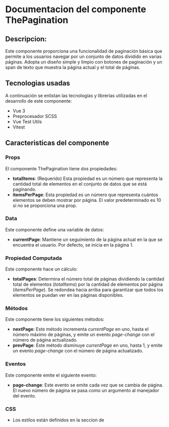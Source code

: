 # Documentacion del componente ThePagination
## Descripcion:
Este componente proporciona una funcionalidad de paginación básica que permite a los usuarios navegar por un conjunto de datos dividido en varias páginas. Adopta un diseño simple y limpio con botones de paginación y un span de texto que muestra la página actual y el total de páginas. 

## Tecnologias usadas
A continuación se enlistan las tecnologías y librerías utilizadas en el desarrollo de este componente:
* Vue 3
* Preprocesador SCSS
* Vue Test Utils
* Vitest

## Caracteristicas del componente
### Props
El componente ThePagination tiene dos propiedades:
* **totalItems**: (Requerido) Esta propiedad es un número que representa la cantidad total de elementos en el conjunto de datos que se está paginando.
* **itemsPerPage**: Esta propiedad es un número que representa cuántos elementos se deben mostrar por página. El valor predeterminado es 10 si no se proporciona una prop.

### Data
Este componente define una variable de datos:
* **currentPage**: Mantiene un seguimiento de la página actual en la que se encuentra el usuario. Por defecto, se inicia en la página 1.

### Propiedad Computada
Este componente hace un cálculo:
* **totalPages**: Determina el número total de páginas dividiendo la cantidad total de elementos (*totalItems*) por la cantidad de elementos por página (*itemsPerPage*). Se redondea hacia arriba para garantizar que todos los elementos se puedan ver en las páginas disponibles.

### Métodos
Este componente tiene los siguientes métodos: 
* **nextPage**: Este método incrementa  *currentPage* en uno, hasta el número máximo de páginas, y emite un evento  *page-change* con el número de página actualizado. 
* **prevPage**: Este método disminuye  *currentPage* en uno, hasta 1, y emite un evento  *page-change* con el número de página actualizado. 

### Eventos 
Este componente emite el siguiente evento: 
* **page-change**: Este evento se emite cada vez que se cambia de página. El nuevo número de página se pasa como un argumento al manejador del evento. 

### CSS
* Los estilos están definidos en la seccion de <style> y usan la extencion .scss.
* Los estilos están "scoped", lo que significa que solo se aplicarán a este componente y no afectarán a otros componentes de la aplicación donde se reutilice.
* Los colores para los botones y las letras son personalizables a través de las variables de color *$button-color* y *$letter-color*, respectivamente.

## Uso del componente
Para utilizar este componente, primero se debe descargar el archivo *ThePagination.vue* que se encuentra dentro de *src/components* y agregarlo al proyecto donde se reutilizara.
Este componente se puede utilizar principalmente para proporcionar paginación en tablas de datos o listas de elementos, y emite un evento personalizado cuando se cambia de página, permitiendo así a los componentes padres reaccionar a estos cambios.
Para usar este componente se deben pasar mediante la etiqueta de **ThePaginatión** las propiedades *totalItems* (el total de los resultados de la búsqueda) y *itemsPerPage* (la cantidad de resultados a mostrar por página). También se escucha el evento *page-change* para actualizar la página actual (*currentPage*) cuando se cambia de página.

```vue 
<ThePagination
    :totalItems="100"
    :itemsPerPage="10"
    @page-change="currentPage = $event"
/>

```

### Ejemplo
A continuacion se presenta un ejemplo de uso del componente de *ThePagination*.

En este ejemplo el componente de paginación está diseñado para trabajar en conjunción con otro componente,  *SearchBox*, que emite los resultados de la búsqueda y otros eventos. App.vue recibe estos eventos, y en base a ellos, actualiza los datos que luego se pasan a ThePagination. Por ejemplo, cuando SearchBox emite los resultados de una búsqueda, App.vue actualiza la matriz results con estos datos. 
Dado que ThePagination depende de results para calcular el total de elementos (totalItems), este cambio en results afectará el comportamiento de ThePagination.
De esta manera la etiqueta del componente de paginacion quedaria de la siguiente forma:

```vue
<ThePagination 
    v-if="results.length" 
    :totalItems="results.length" 
    :itemsPerPage="itemsPerPage" 
    @page-change="currentPage = $event" 
/>

```

Se escucha el evento page-change que se emite desde ThePagination. Cuando se emite este evento (cuando se cambia de página), se actualiza currentPage con el nuevo número de página:

```
@page-change="currentPage = $event"
```

Las variables de datos de *currentPage* e *itemsPerPage* se definen en la data del componente padre, junto a las variables de datos del componente de busqueda:

```js
    data() {
        return {
            results: [],
            errorMessage: '',
            isLoading: false,
            currentPage: 1,
            itemsPerPage: 10
        };
    },
```

Tambien se utiliza la propiedad computada *paginatedResults* para calcular qué resultados de la búsqueda se deben mostrar en la página actual. Se calcula el inicio y el final del segmento de los resultados totales que se deben mostrar, y se devuelve este segmento:

```js
computed: {
    paginatedResults() {
        const start = (this.currentPage - 1) * this.itemsPerPage;
        const end = start + this.itemsPerPage;
        return this.results.slice(start, end);
    }
},

```

Después de calcular el segmento de resultados que se debe mostrar, este se utiliza en la plantilla de Vue para renderizar la lista de resultados. Si la longitud de *paginatedResults* es mayor a 0 (lo que significa que hay resultados para mostrar), se genera una lista con estos resultados. Cada resultado se muestra en su propio elemento de lista, utilizando *v-for* para iterar sobre los *paginatedResults*:

```vue
<div v-if="paginatedResults.length">
        <h2>Resultados de la búsqueda:</h2>
        <ul>
            <li v-for="(result, index) in paginatedResults" :key="index">
                {{ result.name }}
            </li>
        </ul>
</div>
```


## Demostracion
En el ejemplo anterior se utilizó el componente de paginación que se integró con un componente de búsqueda (SearchBox). Este arreglo permitió dividir los resultados de búsqueda en varias páginas y se visualiza de la siguiente manera:

**Ejemplo visual de cómo se ve el componente de paginación en acción junto con el componente de búsqueda**

![paged results](https://github.com/MileydyMtz/vue-pagination-component/assets/85470047/528c44a9-ce31-4e57-bed4-d79a0f8bf48c)


## Pruebas
Las pruebas se han implementado utilizando la biblioteca vitest para correr las pruebas y @vue/test-utils para montar el componente. 

A continuacion se muestran las pruebas implementadas:

* **renders properly**: Esta prueba verifica si el componente se está renderizando correctamente. En el contexto de esta prueba, se verifica si el texto mostrado en el componente es "Página 1 de 10", lo que es esperado considerando que se está proporcionando totalItems igual a 100 e itemsPerPage igual a 10.
* **goes to the next page**: Esta prueba verifica si el componente está cambiando correctamente a la siguiente página. Después de hacer clic en el botón "Siguiente", se espera que el texto mostrado en el componente cambie a "Página 2 de 10".
* **goes to the previous page**: Esta prueba verifica si el componente está cambiando correctamente a la página anterior. Después de avanzar a la página 2 y luego hacer clic en el botón "Anterior", se espera que el texto mostrado en el componente vuelva a ser "Página 1 de 10".
* **does not go to the previous page if on the first page**: Esta prueba verifica que el componente no permita navegar a una página anterior si ya está en la primera página. Después de intentar hacer clic en el botón "Anterior" en la primera página, se espera que el texto mostrado en el componente siga siendo "Página 1 de 10".
* **does not go to the next page if on the last page**: Esta prueba verifica que el componente no permita navegar a una página siguiente si ya está en la última página. Después de intentar hacer clic en el botón "Siguiente" en la última página, se espera que el texto mostrado en el componente siga siendo "Página 1 de 1".

